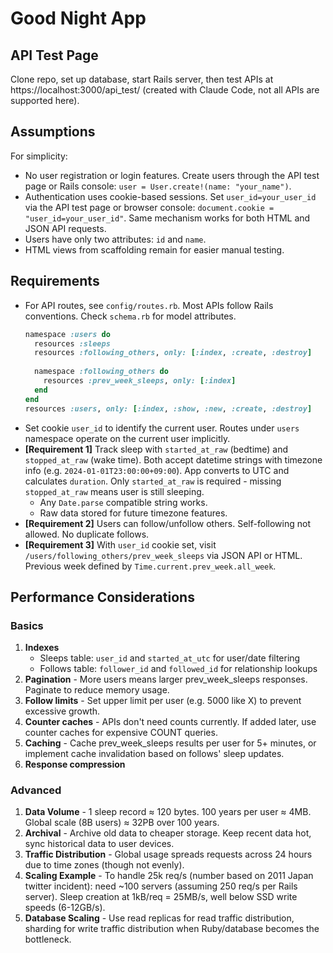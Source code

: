 # Good Night App

## API Test Page

Clone repo, set up database, start Rails server, then test APIs at 
https://localhost:3000/api_test/ (created with Claude Code,
not all APIs are supported here).

## Assumptions

For simplicity:

- No user registration or login features. Create users through the API test page or Rails console: `user = User.create!(name: "your_name")`.
- Authentication uses cookie-based sessions. Set `user_id=your_user_id` via the API test page or browser console: `document.cookie = "user_id=your_user_id"`. Same mechanism works for both HTML and JSON API requests.
- Users have only two attributes: `id` and `name`.
- HTML views from scaffolding remain for easier manual testing.

## Requirements

- For API routes, see `config/routes.rb`. Most APIs follow Rails conventions. Check `schema.rb` for model attributes.
  ```ruby
  namespace :users do
    resources :sleeps
    resources :following_others, only: [:index, :create, :destroy]
    
    namespace :following_others do
      resources :prev_week_sleeps, only: [:index]
    end
  end
  resources :users, only: [:index, :show, :new, :create, :destroy]
  ```
- Set cookie `user_id` to identify the current user. Routes under `users` namespace operate on the current user implicitly.
- **[Requirement 1]** Track sleep with `started_at_raw` (bedtime) and `stopped_at_raw` (wake time). Both accept datetime strings with timezone info (e.g. `2024-01-01T23:00:00+09:00`). App converts to UTC and calculates `duration`. Only `started_at_raw` is required - missing `stopped_at_raw` means user is still sleeping.
    - Any `Date.parse` compatible string works.
    - Raw data stored for future timezone features.
- **[Requirement 2]** Users can follow/unfollow others. Self-following not allowed. No duplicate follows.
- **[Requirement 3]** With `user_id` cookie set, visit `/users/following_others/prev_week_sleeps` via JSON API or HTML. Previous week defined by `Time.current.prev_week.all_week`.

## Performance Considerations

### Basics
1. **Indexes**
    - Sleeps table: `user_id` and `started_at_utc` for user/date filtering
    - Follows table: `follower_id` and `followed_id` for relationship lookups
2. **Pagination** - More users means larger prev_week_sleeps responses. Paginate to reduce memory usage.
3. **Follow limits** - Set upper limit per user (e.g. 5000 like X) to prevent excessive growth.
4. **Counter caches** - APIs don't need counts currently. If added later, use counter caches for expensive COUNT queries.
5. **Caching** - Cache prev_week_sleeps results per user for 5+ minutes, or implement cache invalidation based on follows' sleep updates.
6. **Response compression**

### Advanced
1. **Data Volume** - 1 sleep record ≈ 120 bytes. 100 years per user ≈ 4MB. Global scale (8B users) ≈ 32PB over 100 years.
2. **Archival** - Archive old data to cheaper storage. Keep recent data hot, sync historical data to user devices.
3. **Traffic Distribution** - Global usage spreads requests across 24 hours due to time zones (though not evenly).
4. **Scaling Example** - To handle 25k req/s (number based on 2011 Japan 
   twitter incident): need ~100 servers (assuming 250 req/s per Rails server). 
   Sleep creation at 1kB/req = 25MB/s, well below SSD write speeds (6-12GB/s).
5. **Database Scaling** - Use read replicas for read traffic distribution, sharding for write traffic distribution when Ruby/database becomes the bottleneck.
